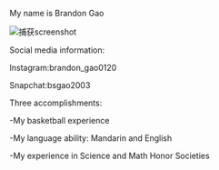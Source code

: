 My name is Brandon Gao


![捕获screenshot](https://user-images.githubusercontent.com/53946585/84560206-8672b300-ad0f-11ea-8691-5df5e184b29c.PNG)

Social media information:


Instagram:brandon_gao0120


Snapchat:bsgao2003


Three accomplishments:


-My basketball experience


-My language ability: Mandarin and English


-My experience in Science and Math Honor Societies


